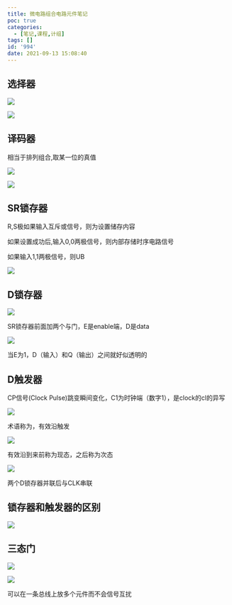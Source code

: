 ```yaml
---
title: 微电路组合电路元件笔记
poc: true
categories:
  - [笔记,课程,计组]
tags: []
id: '994'
date: 2021-09-13 15:08:40
---
```


## 选择器

![](https://raw.githubusercontent.com/Valkierja/ALLPIC/main/img/202303172116232.png)

![](https://raw.githubusercontent.com/Valkierja/ALLPIC/main/img/202303172116564.png)

## 译码器

相当于排列组合,取某一位的真值

![](https://raw.githubusercontent.com/Valkierja/ALLPIC/main/img/202303172115180.png)

![](https://raw.githubusercontent.com/Valkierja/ALLPIC/main/img/202303172116008.png)

## SR锁存器

R,S极如果输入互斥或信号，则为设置储存内容

如果设置成功后,输入0,0两极信号，则内部存储时序电路信号

如果输入1,1两极信号，则UB

![](https://raw.githubusercontent.com/Valkierja/ALLPIC/main/img/202303181053486.png)

## D锁存器

![](https://raw.githubusercontent.com/Valkierja/ALLPIC/main/img/202303181053592.png)

SR锁存器前面加两个与门，E是enable端，D是data

![](https://raw.githubusercontent.com/Valkierja/ALLPIC/main/img/202303181053654.png)

当E为1，D（输入）和Q（输出）之间就好似透明的

## D触发器

CP信号(Clock Pulse)跳变瞬间变化，C1为时钟端（数字1），是clock的cl的异写

![](https://raw.githubusercontent.com/Valkierja/ALLPIC/main/img/202303181053562.png)

术语称为，有效沿触发

![](https://raw.githubusercontent.com/Valkierja/ALLPIC/main/img/202303181053428.png)

有效沿到来前称为现态，之后称为次态

![](https://raw.githubusercontent.com/Valkierja/ALLPIC/main/img/202303181053466.png)

两个D锁存器并联后与CLK串联

## 锁存器和触发器的区别

![](https://raw.githubusercontent.com/Valkierja/ALLPIC/main/img/202303181053420.png)

## 三态门

![](https://raw.githubusercontent.com/Valkierja/ALLPIC/main/img/202303181053872.png)

![](https://raw.githubusercontent.com/Valkierja/ALLPIC/main/img/202303181053386.png)

可以在一条总线上放多个元件而不会信号互扰